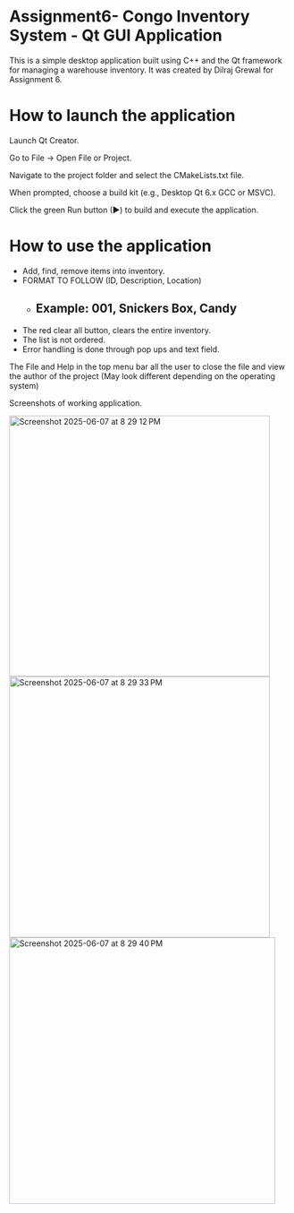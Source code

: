 # Assignment6- Congo Inventory System - Qt GUI Application

This is a simple desktop application built using C++ and the Qt framework for managing a warehouse inventory. It was created by Dilraj Grewal for Assignment 6.

# How to launch the application

Launch Qt Creator.

Go to File → Open File or Project.

Navigate to the project folder and select the CMakeLists.txt file.

When prompted, choose a build kit (e.g., Desktop Qt 6.x GCC or MSVC).

Click the green Run button (▶) to build and execute the application.

# How to use the application

- Add, find, remove items into inventory.
- FORMAT TO FOLLOW (ID, Description, Location)
  - ## Example: 001, Snickers Box, Candy
- The red clear all button, clears the entire inventory.
- The list is not ordered.
- Error handling is done through pop ups and text field.


The File and Help in the top menu bar all the user to close the file and view the author of the project
(May look different depending on the operating system)

Screenshots of working application.

<img width="466" alt="Screenshot 2025-06-07 at 8 29 12 PM" src="https://github.com/user-attachments/assets/920a814c-7574-4963-86c7-081f15bf383e" />

<img width="466" alt="Screenshot 2025-06-07 at 8 29 33 PM" src="https://github.com/user-attachments/assets/c305bc56-4f28-4d94-b47c-cb43e70f75fc" />
<img width="476" alt="Screenshot 2025-06-07 at 8 29 40 PM" src="https://github.com/user-attachments/assets/8990011e-490c-45b7-831f-ccfb1ed75fcf" />
